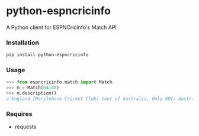 # python-espncricinfo

A Python client for ESPNCricInfo's Match API

### Installation

```python
pip install python-espncricinfo
```

### Usage

```python
>>> from espncricinfo.match import Match
>>> m = Match(64148)
>>> m.description()
u'England [Marylebone Cricket Club] tour of Australia, Only ODI: Australia v England at Melbourne, Jan 5, 1971'
```

### Requires

  * requests
